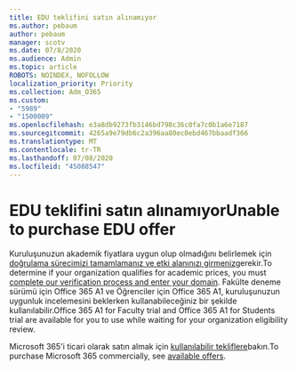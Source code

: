 ```yaml
---
title: EDU teklifini satın alınamıyor
ms.author: pebaum
author: pebaum
manager: scotv
ms.date: 07/8/2020
ms.audience: Admin
ms.topic: article
ROBOTS: NOINDEX, NOFOLLOW
localization_priority: Priority
ms.collection: Adm_O365
ms.custom:
- "5989"
- "1500009"
ms.openlocfilehash: e3a8db9273fb3146bd798c36c0fa7c0b1a6e7187
ms.sourcegitcommit: 4265a9e79db6c2a396aa80ec0ebd467bbaadf366
ms.translationtype: MT
ms.contentlocale: tr-TR
ms.lasthandoff: 07/08/2020
ms.locfileid: "45088547"
---
```

# <a name="unable-to-purchase-edu-offer"></a><span data-ttu-id="386ce-102">EDU teklifini satın alınamıyor</span><span class="sxs-lookup"><span data-stu-id="386ce-102">Unable to purchase EDU offer</span></span>

<span data-ttu-id="386ce-103">Kuruluşunuzun akademik fiyatlara uygun olup olmadığını belirlemek için [doğrulama sürecimizi tamamlamanız ve etki alanınızı girmeniz](https://portal.office.com/Adminportal/Home#/Domains/SOWizard)gerekir.</span><span class="sxs-lookup"><span data-stu-id="386ce-103">To determine if your organization qualifies for academic prices, you must [complete our verification process and enter your domain](https://portal.office.com/Adminportal/Home#/Domains/SOWizard).</span></span> <span data-ttu-id="386ce-104">Fakülte deneme sürümü için Office 365 A1 ve Öğrenciler için Office 365 A1, kuruluşunuzun uygunluk incelemesini beklerken kullanabileceğiniz bir şekilde kullanılabilir.</span><span class="sxs-lookup"><span data-stu-id="386ce-104">Office 365 A1 for Faculty trial and Office 365 A1 for Students trial are available for you to use while waiting for your organization eligibility review.</span></span>

<span data-ttu-id="386ce-105">Microsoft 365'i ticari olarak satın almak için [kullanılabilir tekliflere](https://go.microsoft.com/fwlink/p/?linkid=868433)bakın.</span><span class="sxs-lookup"><span data-stu-id="386ce-105">To purchase Microsoft 365 commercially, see [available offers](https://go.microsoft.com/fwlink/p/?linkid=868433).</span></span>